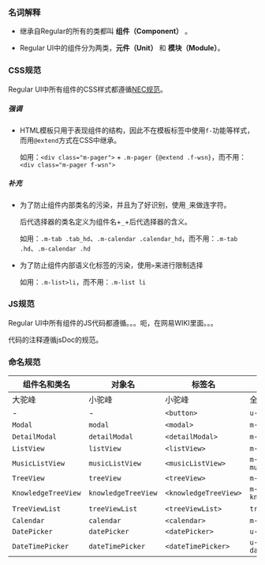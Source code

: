 ### 名词解释

- 继承自Regular的所有的类都叫 **组件（Component）** 。

- Regular UI中的组件分为两类，**元件（Unit）** 和 **模块（Module）**。

### CSS规范

Regular UI中所有组件的CSS样式都遵循[NEC规范](http://nec.netease.com/standard/css-sort.html)。

##### 强调

- HTML模板只用于表现组件的结构，因此不在模板标签中使用`f-`功能等样式，而用`@extend`方式在CSS中继承。

  如用：`<div class="m-pager">` + `.m-pager {@extend .f-wsn}`，而不用：`<div class="m-pager f-wsn">`

##### 补充

- 为了防止组件内部类名的污染，并且为了好识别，使用`_`来做连字符。

  后代选择器的类名定义为组件名+`_`+后代选择器的含义。

  如用：`.m-tab .tab_hd`、`.m-calendar .calendar_hd`，而不用：`.m-tab .hd`、`.m-calendar .hd`

- 为了防止组件内部语义化标签的污染，使用`>`来进行限制选择

  如用：`.m-list>li`，而不用：`.m-list li`

### JS规范

Regular UI中所有组件的JS代码都遵循。。。呃，在网易WIKI里面。。。

代码的注释遵循jsDoc的规范。

### 命名规范

| 组件名和类名       | 对象名             | 标签名               | CSS类名               |　JS文件名             |  CSS文件名           |
| ------------------ | ------------------ | -------------------- | --------------------- | --------------------- | -------------------- |
| 大驼峰             | 小驼峰             | 小驼峰               | 全小写                | 与标签名一致          | 与标签名一致         |
| -                  | -                  | `<button>`            | `u-btn`                | -                     | `btn.mcss`            |
| `Modal`             | `modal`             | `<modal>`             | `m-modal`              | `modal.js`             | `modal.mcss`          |
| `DetailModal`       | `detailModal`       | `<detailModal>`       | `m-modal-detail`       | `detailModal.js`       | -                    |
| `ListView`          | `listView`          | `<listView>`          | `m-listview`           | `listView.js`          | `listView.mcss`       |
| `MusicListView`     | `musicListView`     | `<musicListView>`     | `m-listview-music`     | `musicListView.js`     | -                    |
| `TreeView`          | `treeView`          | `<treeView>`          | `m-treeview`           | `treeView.js`          | `treeView.mcss`       |
| `KnowledgeTreeView` | `knowledgeTreeView` | `<knowledgeTreeView>` | `m-treeview-knowledge` | `knowledgeTreeView.js` | -                    |
| `TreeViewList`      | `treeViewList`      | `<treeViewList>`      | `treeview_list`        | -                     | -                    |
| `Calendar`          | `calendar`          | `<calendar>`          | `m-calendar`           | `calendar.js`          | `calendar.mcss`       |
| `DatePicker`        | `datePicker`        | `<datePicker>`        | `u-datepicker`         | `datePicker.js`        | `datePicker.mcss`     |
| `DateTimePicker`    | `dateTimePicker`    | `<dateTimePicker>`    | `u-datetimepicker`     | `dateTimePicker.js`    | `dateTimePicker.mcss` |


<!-- 
### 缩写

button => btn

image => img

active => act

disabled => dis

head => hd

body => bd

foot => ft


extra small => xs

small => sm

medium => md

large => lg

extra large => xl

-->